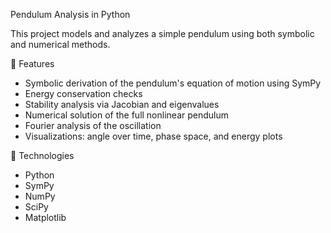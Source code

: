 Pendulum Analysis in Python

This project models and analyzes a simple pendulum using both symbolic and numerical methods.

🔧 Features

- Symbolic derivation of the pendulum's equation of motion using SymPy
- Energy conservation checks
- Stability analysis via Jacobian and eigenvalues
- Numerical solution of the full nonlinear pendulum
- Fourier analysis of the oscillation
- Visualizations: angle over time, phase space, and energy plots

🧰 Technologies

- Python
- SymPy
- NumPy
- SciPy
- Matplotlib

